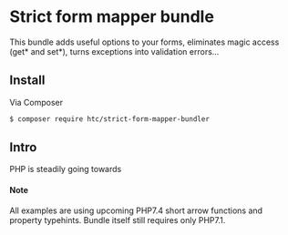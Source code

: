 
# Strict form mapper bundle

This bundle adds useful options to your forms, eliminates magic access (get* and set*), turns exceptions into validation errors...


## Install

Via Composer

``` bash
$ composer require htc/strict-form-mapper-bundler
```

## Intro

PHP is steadily going towards 


#### Note
All examples are using upcoming PHP7.4 short arrow functions and property typehints. Bundle itself still requires only PHP7.1.

